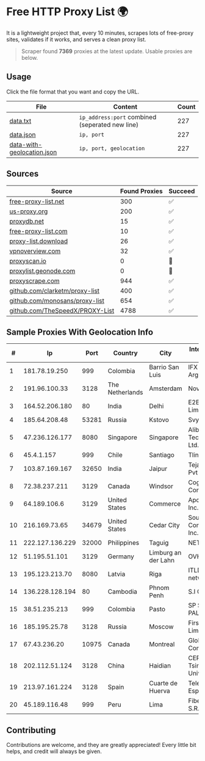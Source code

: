 
# Free HTTP Proxy List 🌍

It is a lightweight project that, every 10 minutes, scrapes lots of free-proxy sites, validates if it works, and serves a clean proxy list.


> Scraper found **7369** proxies at the latest update. Usable proxies are below.

## Usage

Click the file format that you want and copy the URL.


|File|Content|Count|
|----|-------|-----|
|[data.txt](https://raw.githubusercontent.com/themiralay/Proxy-List-World/master/data.txt)|`ip_address:port` combined (seperated new line)|227|
|[data.json](https://raw.githubusercontent.com/themiralay/Proxy-List-World/master/data.json)|`ip, port`|227|
|[data-with-geolocation.json](https://raw.githubusercontent.com/themiralay/Proxy-List-World/master/data-with-geolocation.json)|`ip, port, geolocation`|227|

## Sources

|Source|Found Proxies|Succeed|
|------|-------------|-------|
|[free-proxy-list.net](https://free-proxy-list.net)|300|✅|
|[us-proxy.org](https://www.us-proxy.org)|200|✅|
|[proxydb.net](http://proxydb.net)|15|✅|
|[free-proxy-list.com](https://free-proxy-list.com/?page=&port=&type%5B%5D=http&type%5B%5D=https&up_time=0&search=Search)|10|✅|
|[proxy-list.download](https://www.proxy-list.download/HTTP)|26|✅|
|[vpnoverview.com](https://vpnoverview.com/privacy/anonymous-browsing/free-proxy-servers)|32|✅|
|[proxyscan.io](https://www.proxyscan.io)|0|🚫|
|[proxylist.geonode.com](https://proxylist.geonode.com/api/proxy-list?limit=300&page=1&sort_by=lastChecked&sort_type=desc&protocols=http,https)|0|🚫|
|[proxyscrape.com](https://api.proxyscrape.com/v2/?request=displayproxies&protocol=http&timeout=10000&country=all&ssl=all&anonymity=all)|944|✅|
|[github.com/clarketm/proxy-list](https://raw.githubusercontent.com/clarketm/proxy-list/master/proxy-list-raw.txt)|400|✅|
|[github.com/monosans/proxy-list](https://raw.githubusercontent.com/monosans/proxy-list/main/proxies/http.txt)|654|✅|
|[github.com/TheSpeedX/PROXY-List](https://raw.githubusercontent.com/TheSpeedX/PROXY-List/master/http.txt)|4788|✅|


## Sample Proxies With Geolocation Info

|#|Ip|Port|Country|City|Internet Service Provider|
|-|--|----|-------|----|-------------------------|
|1|181.78.19.250|999|Colombia|Barrio San Luis|IFX Networks Argentina S.R.L|
|2|191.96.100.33|3128|The Netherlands|Amsterdam|NovoServe B.V.|
|3|164.52.206.180|80|India|Delhi|E2E Networks Limited|
|4|185.64.208.48|53281|Russia|Kstovo|Svyazist LLC|
|5|47.236.126.177|8080|Singapore|Singapore|Alibaba (US) Technology Co., Ltd.|
|6|45.4.1.157|999|Chile|Santiago|Tlink SPA|
|7|103.87.169.167|32650|India|Jaipur|Tejays Industries Pvt Ltd|
|8|72.38.237.211|3129|Canada|Windsor|Cogeco Connexion Inc.|
|9|64.189.106.6|3129|United States|Commerce|Apogee Telecom Inc.|
|10|216.169.73.65|34679|United States|Cedar City|South Central Communications, Inc.|
|11|222.127.136.229|32000|Philippines|Taguig|NETWORK-IP|
|12|51.195.51.101|3129|Germany|Limburg an der Lahn|OVH SAS|
|13|195.123.213.70|8080|Latvia|Riga|ITLDC Latvia network|
|14|136.228.128.194|80|Cambodia|Phnom Penh|S.I Group|
|15|38.51.235.213|999|Colombia|Pasto|SP SISTEMAS PALACIOS LTDA|
|16|185.195.25.78|3128|Russia|Moscow|First Server Limited|
|17|67.43.236.20|10975|Canada|Montreal|GloboTech Communications|
|18|202.112.51.124|3128|China|Haidian|CERNET2 IX at Tsinghua University|
|19|213.97.161.224|3128|Spain|Cuarte de Huerva|Telefonica de Espana SAU|
|20|45.189.116.48|999|Peru|Lima|Fiber Digital S.R.L|



## Contributing

Contributions are welcome, and they are greatly appreciated! Every
little bit helps, and credit will always be given.

